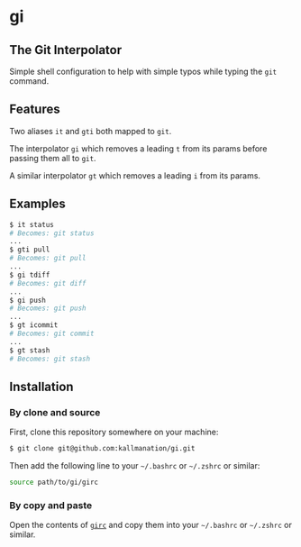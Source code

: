 # gi
## The Git Interpolator

Simple shell configuration to help with simple typos while typing the `git` command.

## Features

Two aliases `it` and `gti` both mapped to `git`.

The interpolator `gi` which removes a leading `t` from its params before passing them all to `git`.

A similar interpolator `gt` which removes a leading `i` from its params.

## Examples

```sh
$ it status
# Becomes: git status
...
$ gti pull
# Becomes: git pull
...
$ gi tdiff
# Becomes: git diff
...
$ gi push
# Becomes: git push
...
$ gt icommit
# Becomes: git commit
...
$ gt stash
# Becomes: git stash
```

## Installation

### By clone and source

First, clone this repository somewhere on your machine:
```sh
$ git clone git@github.com:kallmanation/gi.git
```

Then add the following line to your `~/.bashrc` or `~/.zshrc` or similar:
```sh
source path/to/gi/girc
```

### By copy and paste

Open the contents of [`girc`](https://raw.githubusercontent.com/kallmanation/gi/master/girc) and copy them into your `~/.bashrc` or `~/.zshrc` or similar.
